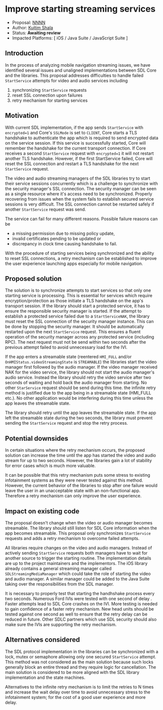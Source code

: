 # Improve starting streaming services

* Proposal: [NNNN](NNNN-improve-starting-streaming-services.md)
* Author: [Kujtim Shala](https://github.com/smartdevicelink/kshala-ford)
* Status: **Awaiting review**
* Impacted Platforms: [ iOS / Java Suite / JavaScript Suite ]

## Introduction

In the process of analyzing mobile navigation streaming issues, we have identified several issues and unaligned implementations between SDL Core and the libraries. This proposal addresses difficulties to handle failed `StartService` attempts for video and audio services including
1. synchronizing `StartService` requests
2. reset SSL connection upon failures
3. retry mechanism for starting services

## Motivation

With current SDL implementation, if the app sends `StartService` with `encrypted=1` and Core's `SSLMode` is set to `CLIENT`,  Core starts a TLS handshake to authenticate the app which is required to send encrypted data on the service session. If this service is successfully started, Core will remember the handshake for the current transport connection. If Core receives a second `StartService` request with `encrypted=1` it will not restart another TLS handshake. However, if the first StartService failed, Core will reset the SSL connection and restart a TLS handshake for the next `StartService` request.

The video and audio streaming managers of the SDL libraries try to start their service sessions concurrently which is a challenge to synchronize with the security manager's SSL connection. The security manager can be seen as a single resource where it's access need to be synchronized. Properly recovering from issues when the system fails to establish secured service sessions is very difficult. The SSL connection cannot be restarted safely if another `StartService` request was send.

The service can fail for many different reasons. Possible failure reasons can be
- a missing permission due to missing policy update,
- invalid certificates pending to be updated or
- discrepancy in clock time causing handshake to fail.

With the procedure of starting services being synchronized and the ability to reset SSL connections, a retry mechanism can be established to improve the user experience launching apps especially for mobile navigation.

## Proposed solution

The solution is to synchronize attempts to start services so that only one starting service is processing. This is essential for services which require encryption/protection as those initiate a TLS handshake on the app's transport session. If the library should start a protected service, it has to ensure the responsible security manager is started. If the attempt to establish a protected service failed due to a `StartServiceNAK`, the library must reset the SSL connection of the security manager instance. This can be done by stopping the security manager. It should be automatically restarted upon the next `StartService` request. This ensures a fluent operation of the security manager across any protected service (including RPC). The next request must not be send within two seconds after the previous attempt failed to avoid unnecessary load for the IVI.

If the app enters a streamable state (reentered `HMI_FULL` and/or `OnHMIStatus.videoStreamingState` is `STREAMABLE`) the libraries start the video manager first followed by the audio manager. If the video manager received NAK for the video service, the library should not start the audio manager's audio service. Instead the library should retry the video service after two seconds of waiting and hold back the audio manager from starting. No other `StarService` request should be send during this time. the infinite retry method is justified due to the app being in a streamable state (HMI_FULL etc.). No other application would be interfering during this time unless the app leaves the streamable state. 

The library should retry until the app leaves the streamable state. If the app left the streamable state during the two seconds, the library must prevent sending the `StartService` request and stop the retry process.

## Potential downsides

In certain situations where the retry mechanism occurs, the proposed solution can increase the time until the app has started the video and audio stream for up to two seconds. However, the libraries gain a lot of stability for error cases which is much more valuable.

It can be possible that this retry mechanism puts some stress to existing infotainment systems as they were never tested against this method. However, the current behavior of the libraries to stop after one failure would leave the user in an unacceptable state with an non-functional app. Therefore a retry mechanism can only improve the user experience.

## Impact on existing code

The proposal doesn't change when the video or audio manager becomes streamable. The library should still listen for SDL Core information when the app becomes streamable. This proposal only synchronizes `StartService` requests and adds a retry mechanism to overcome failed attempts.

All libraries require changes on the video and audio managers. Instead of actively sending `StartService` requests both managers have to wait for another source to trigger the starting routine. The implementation details are up to the project maintainers and the implementors. The iOS library already contains a general streaming manager called `SDLStreamingMediaManager` which could take the role of starting the video and audio manager. A similar manager could be added to the Java Suite taking over the responsibilities from the SDL manager.

It is necessary to properly test that starting the handhshake process every two seconds. Numerous Ford IVIs were tested with one second of delay . Faster attempts lead to SDL Core crashes on the IVI. More testing is needed to gain confidence of a faster retry mechanism. New head units should be tested against one second as well to ensure that the retry delay can be reduced in future. Other SDLC partners which use SDL security should also make sure the IVIs are supporting the retry mechanism.

## Alternatives considered

The SDL protocol implementation in the libraries can be synchronized with a lock, mutex or semaphore allowing only one secured `StartService` attempt. This method was not considered as the main solution because such locks generally block an entire thread and they require logic for cancellation. The main solution is considered to be more aligned with the SDL library implementation and the state machines.

Alternatives to the infinite retry mechanism is to limit the retries to N times and increase the wait delay over time to avoid unnecessary stress to the infotainment system; for the cost of a good user experience and more delay.
